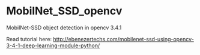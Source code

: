 # MobilNet_SSD_opencv
MobilNet-SSD object detection in opencv 3.4.1 

Read tutorial here:
http://ebenezertechs.com/mobilenet-ssd-using-opencv-3-4-1-deep-learning-module-python/

